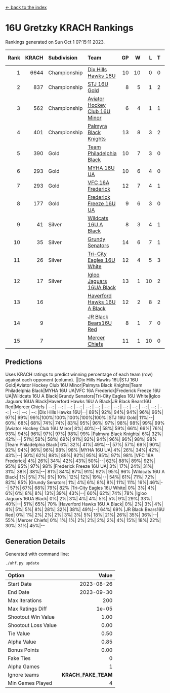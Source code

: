 [<- back to the index](readme.md)
# 16U Gretzky KRACH Rankings
Rankings generated on Sun Oct  1 07:15:11 2023.

Rank|KRACH|Subdivision|Team|GP|W|L|T|OTW|OTL|SoS|Exp Wins|Win Diff
---:|---:|:---|:---|---:|---:|---:|---:|---:|---:|---:|---:|---:
1|6644|Championship|[Dix Hills Hawks 16U](https://gamesheetstats.com/seasons/3659/teams/140688/schedule)|10|10|0|0|1|0|100|10.8|-0.0
2|837|Championship|[STJ 16U Gold](https://gamesheetstats.com/seasons/3659/teams/140697/schedule)|8|5|1|2|1|0|307|6.9|0.0
3|562|Championship|[Aviator Hockey Club 16U Minor](https://gamesheetstats.com/seasons/3659/teams/140687/schedule)|6|4|1|1|2|1|290|5.4|0.0
4|401|Championship|[Palmyra Black Knights](https://gamesheetstats.com/seasons/3659/teams/140696/schedule)|13|8|3|2|1|0|273|9.9|0.0
5|390|Gold|[Team Philadelphia Black](https://gamesheetstats.com/seasons/3659/teams/140698/schedule)|10|7|3|0|1|1|769|7.9|0.0
6|293|Gold|[MYHA 16U UA](https://gamesheetstats.com/seasons/3659/teams/140695/schedule)|10|6|4|0|1|1|253|6.9|0.0
7|293|Gold|[VFC 16A Frederick](https://gamesheetstats.com/seasons/3659/teams/140700/schedule)|12|7|4|1|0|1|1135|8.4|0.0
8|177|Gold|[Frederick Freeze 16U UA](https://gamesheetstats.com/seasons/3659/teams/140689/schedule)|9|6|3|0|0|0|149|6.9|0.0
9|41|Silver|[Wildcats 16U A Black](https://gamesheetstats.com/seasons/3659/teams/140725/schedule)|8|3|4|1|0|0|852|4.4|0.0
10|35|Silver|[Grundy Senators](https://gamesheetstats.com/seasons/3659/teams/140690/schedule)|14|6|7|1|0|0|170|7.4|0.0
11|26|Silver|[Tri-City Eagles 16U White](https://gamesheetstats.com/seasons/3659/teams/140699/schedule)|12|4|5|3|0|0|82|6.4|0.0
12|17|Silver|[Igloo Jaguars 16UA Black](https://gamesheetstats.com/seasons/3659/teams/140692/schedule)|13|1|10|2|0|2|1561|2.9|0.0
13|16||[Haverford Hawks 16U A Black](https://gamesheetstats.com/seasons/3659/teams/140691/schedule)|12|2|8|2|0|1|618|3.9|0.0
14|9||[JR Black Bears16U Red](https://gamesheetstats.com/seasons/3659/teams/140693/schedule)|8|1|7|0|0|0|139|1.9|0.0
15|7||[Mercer Chiefs](https://gamesheetstats.com/seasons/3659/teams/140694/schedule)|11|1|10|0|0|0|1304|1.9|0.0

## Predictions
Uses KRACH ratings to predict winning percentage of each team (row) against each opponent (column).
||Dix Hills Hawks 16U|STJ 16U Gold|Aviator Hockey Club 16U Minor|Palmyra Black Knights|Team Philadelphia Black|MYHA 16U UA|VFC 16A Frederick|Frederick Freeze 16U UA|Wildcats 16U A Black|Grundy Senators|Tri-City Eagles 16U White|Igloo Jaguars 16UA Black|Haverford Hawks 16U A Black|JR Black Bears16U Red|Mercer Chiefs
| --: | --: | --: | --: | --: | --: | --: | --: | --: | --: | --: | --: | --: | --: | --: | --: 
|Dix Hills Hawks 16U|--| 89%| 92%| 94%| 94%| 96%| 96%| 97%| 99%| 99%|100%|100%|100%|100%|100%
|STJ 16U Gold| 11%|--| 60%| 68%| 68%| 74%| 74%| 83%| 95%| 96%| 97%| 98%| 98%| 99%| 99%
|Aviator Hockey Club 16U Minor|  8%| 40%|--| 58%| 59%| 66%| 66%| 76%| 93%| 94%| 96%| 97%| 97%| 98%| 99%
|Palmyra Black Knights|  6%| 32%| 42%|--| 51%| 58%| 58%| 69%| 91%| 92%| 94%| 96%| 96%| 98%| 98%
|Team Philadelphia Black|  6%| 32%| 41%| 49%|--| 57%| 57%| 69%| 90%| 92%| 94%| 96%| 96%| 98%| 98%
|MYHA 16U UA|  4%| 26%| 34%| 42%| 43%|--| 50%| 62%| 88%| 89%| 92%| 95%| 95%| 97%| 98%
|VFC 16A Frederick|  4%| 26%| 34%| 42%| 43%| 50%|--| 62%| 88%| 89%| 92%| 95%| 95%| 97%| 98%
|Frederick Freeze 16U UA|  3%| 17%| 24%| 31%| 31%| 38%| 38%|--| 81%| 84%| 87%| 91%| 92%| 95%| 96%
|Wildcats 16U A Black|  1%|  5%|  7%|  9%| 10%| 12%| 12%| 19%|--| 54%| 61%| 71%| 72%| 82%| 85%
|Grundy Senators|  1%|  4%|  6%|  8%|  8%| 11%| 11%| 16%| 46%|--| 57%| 67%| 68%| 79%| 82%
|Tri-City Eagles 16U White|  0%|  3%|  4%|  6%|  6%|  8%|  8%| 13%| 39%| 43%|--| 60%| 62%| 74%| 78%
|Igloo Jaguars 16UA Black|  0%|  2%|  3%|  4%|  4%|  5%|  5%|  9%| 29%| 33%| 40%|--| 51%| 65%| 70%
|Haverford Hawks 16U A Black|  0%|  2%|  3%|  4%|  4%|  5%|  5%|  8%| 28%| 32%| 38%| 49%|--| 64%| 69%
|JR Black Bears16U Red|  0%|  1%|  2%|  2%|  2%|  3%|  3%|  5%| 18%| 21%| 26%| 35%| 36%|--| 55%
|Mercer Chiefs|  0%|  1%|  1%|  2%|  2%|  2%|  2%|  4%| 15%| 18%| 22%| 30%| 31%| 45%|--

## Generation Details

Generated with command line:
```
./ahf.py update
```

| Option | Value |
| :----- | ----: |
| Start Date | 2023-08-26 |
| End Date | 2023-09-30 |
| Max Iterations | 200 |
| Max Ratings Diff | 1e-05 |
| Shootout Win Value | 1.00 |
| Shootout Loss Value | 0.00 |
| Tie Value | 0.50 |
| Alpha Value | 0.85 |
| Bonus Points | 0.00 |
| Fake Ties | 0 |
| Alpha Games | 1 |
| Ignore teams | __KRACH_FAKE_TEAM__ |
| Min Games Played | 4 |

